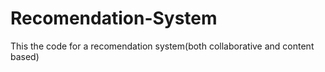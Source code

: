 # Recomendation-System
This the code for a recomendation system(both collaborative and content based)
